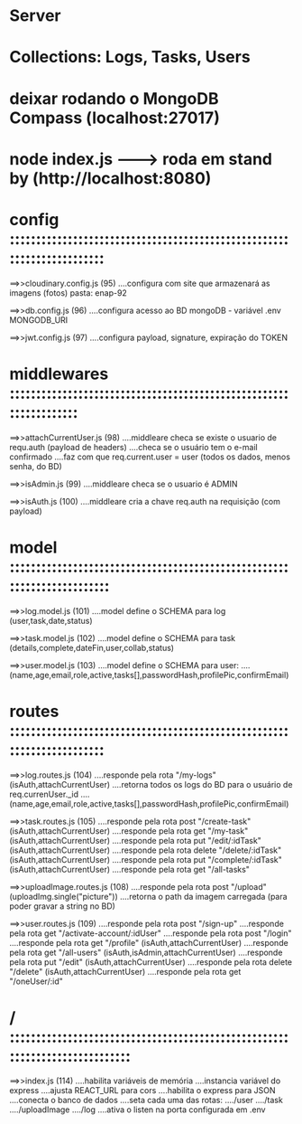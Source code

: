 # Server

# Collections: Logs, Tasks, Users

# deixar rodando o MongoDB Compass (localhost:27017)

# node index.js ---> roda em stand by (http://localhost:8080)

# config :::::::::::::::::::::::::::::::::::::::::::::::::::::::::::::::::::::::

==>>cloudinary.config.js (95)
....configura com site que armazenará as imagens (fotos) pasta: enap-92

==>>db.config.js (96)
....configura acesso ao BD mongoDB - variável .env MONGODB_URI

==>>jwt.config.js (97)
....configura payload, signature, expiração do TOKEN

# middlewares ::::::::::::::::::::::::::::::::::::::::::::::::::::::::::::::::::

==>>attachCurrentUser.js (98)
....middleare checa se existe o usuario de requ.auth (payload de headers)
....checa se o usuário tem o e-mail confirmado
....faz com que req.current.user = user (todos os dados, menos senha, do BD)

==>>isAdmin.js (99)
....middleare checa se o usuario é ADMIN

==>>isAuth.js (100)
....middleare cria a chave req.auth na requisição (com payload)

# model ::::::::::::::::::::::::::::::::::::::::::::::::::::::::::::::::::::::::

==>>log.model.js (101)
....model define o SCHEMA para log (user,task,date,status)

==>>task.model.js (102)
....model define o SCHEMA para task (details,complete,dateFin,user,collab,status)

==>>user.model.js (103)
....model define o SCHEMA para user:
....(name,age,email,role,active,tasks[],passwordHash,profilePic,confirmEmail)

# routes :::::::::::::::::::::::::::::::::::::::::::::::::::::::::::::::::::::::

==>>log.routes.js (104)
....responde pela rota "/my-logs" (isAuth,attachCurrentUser)
....retorna todos os logs do BD para o usuário de req.currenUser.\_id
....(name,age,email,role,active,tasks[],passwordHash,profilePic,confirmEmail)

==>>task.routes.js (105)
....responde pela rota post "/create-task" (isAuth,attachCurrentUser)
....responde pela rota get "/my-task" (isAuth,attachCurrentUser)
....responde pela rota put "/edit/:idTask" (isAuth,attachCurrentUser)
....responde pela rota delete "/delete/:idTask" (isAuth,attachCurrentUser)
....responde pela rota put "/complete/:idTask" (isAuth,attachCurrentUser)
....responde pela rota get "/all-tasks"

==>>uploadImage.routes.js (108)
....responde pela rota post "/upload" (uploadImg.single("picture"))
....retorna o path da imagem carregada (para poder gravar a string no BD)

==>>user.routes.js (109)
....responde pela rota post "/sign-up"
....responde pela rota get "/activate-account/:idUser"
....responde pela rota post "/login"
....responde pela rota get "/profile" (isAuth,attachCurrentUser)
....responde pela rota get "/all-users" (isAuth,isAdmin,attachCurrentUser)
....responde pela rota put "/edit" (isAuth,attachCurrentUser)
....responde pela rota delete "/delete" (isAuth,attachCurrentUser)
....responde pela rota get "/oneUser/:id"

# / ::::::::::::::::::::::::::::::::::::::::::::::::::::::::::::::::::::::::::::

==>>index.js (114)
....habilita variáveis de memória
....instancia variável do express
....ajusta REACT_URL para cors
....habilita o express para JSON
....conecta o banco de dados
....seta cada uma das rotas:
..../user
..../task
..../uploadImage
..../log
....ativa o listen na porta configurada em .env
